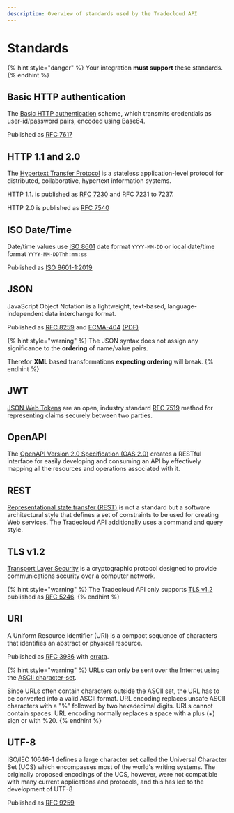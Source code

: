 ```yaml
---
description: Overview of standards used by the Tradecloud API
---
```


# Standards

{% hint style="danger" %}
Your integration **must support** these standards.
{% endhint %}

## Basic HTTP authentication

The [Basic HTTP authentication](https://en.wikipedia.org/wiki/Basic_access_authentication) scheme, which transmits credentials as user-id/password pairs, encoded using Base64.

Published as [RFC 7617](https://tools.ietf.org/html/rfc7617)

## HTTP 1.1 and 2.0

The [Hypertext Transfer Protocol](https://en.wikipedia.org/wiki/Hypertext_Transfer_Protocol) is a stateless application-level protocol for distributed, collaborative, hypertext information systems.

HTTP 1.1. is published as [RFC 7230](https://tools.ietf.org/html/rfc7230) and RFC 7231 to 7237.

HTTP 2.0 is published as [RFC 7540](https://tools.ietf.org/html/rfc7540)

## ISO Date/Time

Date/time values use [ISO 8601](https://en.wikipedia.org/wiki/ISO_8601) date format `YYYY-MM-DD` or local date/time format `YYYY-MM-DDThh:mm:ss`

Published as [ISO 8601-1:2019](https://www.iso.org/standard/70907.htm)

## JSON

JavaScript Object Notation is a lightweight, text-based, language-independent data interchange format.

Published as [RFC 8259](https://tools.ietf.org/html/rfc8259) and [ECMA-404](https://www.ecma-international.org/publications/standards/Ecma-404.htm) [\(PDF\)](https://www.ecma-international.org/publications/files/ECMA-ST/ECMA-404.pdf)

{% hint style="warning" %}
The JSON syntax does not assign any significance to the **ordering** of name/value pairs.

Therefor **XML** based transformations **expecting ordering** will break.
{% endhint %}

## JWT

[JSON Web Tokens](https://jwt.io/) are an open, industry standard [RFC 7519](https://tools.ietf.org/html/rfc7519) method for representing claims securely between two parties.

## OpenAPI

The [OpenAPI Version 2.0 Specification \(OAS 2.0\)](https://swagger.io/specification/v2/) creates a RESTful interface for easily developing and consuming an API by effectively mapping all the resources and operations associated with it.

## REST

[Representational state transfer \(REST\)](https://en.wikipedia.org/wiki/Representational_state_transfer%20) is not a standard but a software architectural style that defines a set of constraints to be used for creating Web services. The Tradecloud API additionally uses a command and query style.

## TLS v1.2

[Transport Layer Security](https://en.wikipedia.org/wiki/Transport_Layer_Security) is a cryptographic protocol designed to provide communications security over a computer network. 

{% hint style="warning" %}
The Tradecloud API only supports [TLS v1.2](https://en.wikipedia.org/wiki/Transport_Layer_Security#TLS_1.2) published as [RFC 5246](https://tools.ietf.org/html/rfc5246).
{% endhint %}

## URI

A Uniform Resource Identifier \(URI\) is a compact sequence of characters that identifies an abstract or physical resource. 

Published as [RFC 3986](https://tools.ietf.org/html/rfc3986) with [errata](https://www.rfc-editor.org/errata_search.php?rfc=3986).

{% hint style="warning" %}
[URLs](https://www.w3schools.com/tags/ref_urlencode.ASP) can only be sent over the Internet using the [ASCII character-set](https://www.w3schools.com/charsets/ref_html_ascii.asp). 

Since URLs often contain characters outside the ASCII set, the URL has to be converted into a valid ASCII format. URL encoding replaces unsafe ASCII characters with a "%" followed by two hexadecimal digits. URLs cannot contain spaces. URL encoding normally replaces a space with a plus \(+\) sign or with %20.
{% endhint %}

## UTF-8

ISO/IEC 10646-1 defines a large character set called the Universal Character Set \(UCS\) which encompasses most of the world's writing systems. The originally proposed encodings of the UCS, however, were not compatible with many current applications and protocols, and this has led to the development of UTF-8

Published as [RFC 9259](https://tools.ietf.org/html/rfc8259#section-8.1)

